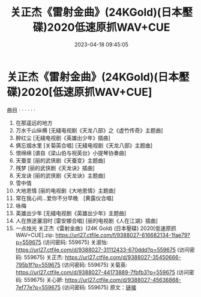﻿---
title: 关正杰《雷射金曲》(24KGold)(日本壓碟)2020低速原抓WAV+CUE
date: 2023-04-18 09:45:05
categories: WAV车载音乐、镜像
tags: 华语中文
---
# 关正杰《雷射金曲》(24KGold)(日本壓碟)2020[低速原抓WAV+CUE]

曲目
· · · · · ·
01. 在那遥远的地方
02. 万水千山纵横 [无綫电视剧《天龙八部》之《虚竹传奇》主题曲]
03. 醉红尘 [无綫电视剧《英雄出少年》插曲]
04. 俩忘烟水里 [关菊英合唱] [无綫电视剧《天龙八部》主题曲]
05. 恨绵绵 [谱自《梁山伯与祝英台》小提琴协奏曲]
06. 天蚕变 [丽的武侠剧《天蚕变》主题曲]
07. 残梦 [丽的武侠剧《天龙诀》插曲]
08. 天龙诀 [丽的武侠剧《天龙诀》主题曲]
09. 雪中情
10. 大地恩情 [丽的电视剧《大地恩情》主题曲]
11. 常在我心间...爱你不分早晚　[黄露仪合唱]
12. 咏梅
13. 英雄出少年 [无綫电视剧《英雄出少年》主题曲]
14. 人在旅途灑泪时 [雷安娜合唱] [丽的电视剧《人在江湖》插曲]
15. 一点烛光
关正杰《雷射金曲》(24K Gold) (日本壓碟) 2020[低速原抓WAV+CUE].zip: https://url27.ctfile.com/f/9388027-616682134-1fae79?p=559675
(访问密码: 559675)
关淑怡: https://url27.ctfile.com/d/9388027-31112433-670ddd?p=559675
(访问密码: 559675)
关正杰: https://url27.ctfile.com/d/9388027-35450666-795b1f?p=559675
(访问密码: 559675)
关菊英: https://url27.ctfile.com/d/9388027-44173889-7fbfb3?p=559675
(访问密码: 559675)
关心妍: https://url27.ctfile.com/d/9388027-45636868-7ef77e?p=559675
(访问密码: 559675)
原文：[链接](https://blog.sina.com.cn/s/blog_1647c7e76010311hy.html)